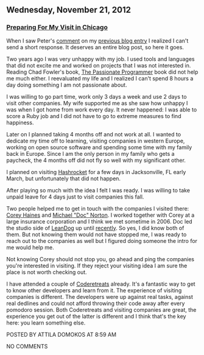 ## Wednesday, November 21, 2012

### [Preparing For My Visit in Chicago](http://www.adomokos.com/2012/11/preparing-for-my-visit-in-chicago.html)

When I saw Peter's [comment](http://www.adomokos.com/2012/11/a-mini-programming-tour.html?showComment=1353082643497#c4420346651908075406) on my [previous blog entry](blog/2012/11/a-mini-programming-tour.md) I realized I can't send a short response. It deserves an entire blog post, so here it goes.

Two years ago I was very unhappy with my job. I used tools and languages that did not excite me and worked on projects that I was not interested in. Reading Chad Fowler's book, [The Passionate Programmer](http://pragprog.com/book/cfcar2/the-passionate-programmer) book did not help me much either. I reevaluated my life and I realized I can't spend 8 hours a day doing something I am not passionate about.

I was willing to go part time, work only 3 days a week and use 2 days to visit other companies. My wife supported me as she saw how unhappy I was when I got home from work every day. It never happened: I was able to score a Ruby job and I did not have to go to extreme measures to find happiness.

Later on I planned taking 4 months off and not work at all. I wanted to dedicate my time off to learning, visiting companies in western Europe, working on open source software and spending some time with my family back in Europe. Since I am the only person in my family who gets a paycheck, the 4 months off did not fly so well with my significant other.

I planned on visiting [Hashrocket](http://hashrocket.com/) for a few days in Jacksonville, FL early March, but unfortunately that did not happen.

After playing so much with the idea I felt I was ready. I was willing to take unpaid leave for 4 days just to visit companies this fall.

Two people helped me to get in touch with the companies I visited there: [Corey Haines](http://coreyhaines.com/) and [Michael "Doc" Norton](http://www.docondev.com/). I worked together with Corey at a large insurance corporation and I think we met sometime in 2006\. Doc led the studio side of [LeanDog](http://leandog.com/) up until [recently](http://www.docondev.com/2012/10/forever-forward.html). So yes, I did know both of them. But not knowing them would not have stopped me, I was ready to reach out to the companies as well but I figured doing someone the intro for me would help me.

Not knowing Corey should not stop you, go ahead and ping the companies you're interested in visiting. If they reject your visiting idea I am sure the place is not worth checking out.

I have attended a couple of [Coderetreats](http://coderetreat.org/) already. It's a fantastic way to get to know other developers and learn from it. The experience of visiting companies is different. The developers were up against real tasks, against real dedlines and could not afford throwing their code away after every pomodoro session. Both Coderetreats and visiting companies are great, the experience you get out of the latter is different and I think that's the key here: you learn something else.


POSTED BY ATTILA DOMOKOS AT 8:59 AM

NO COMMENTS
